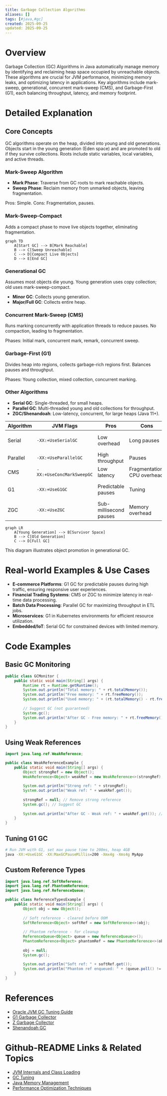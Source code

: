 ```yaml
---
title: Garbage Collection Algorithms
aliases: []
tags: [#java,#gc]
created: 2025-09-25
updated: 2025-09-25
---
```


# Overview

Garbage Collection (GC) Algorithms in Java automatically manage memory by identifying and reclaiming heap space occupied by unreachable objects. These algorithms are crucial for JVM performance, minimizing memory leaks, and optimizing latency in applications. Key algorithms include mark-sweep, generational, concurrent mark-sweep (CMS), and Garbage-First (G1), each balancing throughput, latency, and memory footprint.

# Detailed Explanation

## Core Concepts

GC algorithms operate on the heap, divided into young and old generations. Objects start in the young generation (Eden space) and are promoted to old if they survive collections. Roots include static variables, local variables, and active threads.

### Mark-Sweep Algorithm

- **Mark Phase**: Traverse from GC roots to mark reachable objects.
- **Sweep Phase**: Reclaim memory from unmarked objects, leaving fragmentation.

Pros: Simple. Cons: Fragmentation, pauses.

### Mark-Sweep-Compact

Adds a compact phase to move live objects together, eliminating fragmentation.

```mermaid
graph TD
    A[Start GC] --> B[Mark Reachable]
    B --> C[Sweep Unreachable]
    C --> D[Compact Live Objects]
    D --> E[End GC]
```

### Generational GC

Assumes most objects die young. Young generation uses copy collection; old uses mark-sweep-compact.

- **Minor GC**: Collects young generation.
- **Major/Full GC**: Collects entire heap.

### Concurrent Mark-Sweep (CMS)

Runs marking concurrently with application threads to reduce pauses. No compaction, leading to fragmentation.

Phases: Initial mark, concurrent mark, remark, concurrent sweep.

### Garbage-First (G1)

Divides heap into regions, collects garbage-rich regions first. Balances pauses and throughput.

Phases: Young collection, mixed collection, concurrent marking.

### Other Algorithms

- **Serial GC**: Single-threaded, for small heaps.
- **Parallel GC**: Multi-threaded young and old collections for throughput.
- **ZGC/Shenandoah**: Low-latency, concurrent, for large heaps (Java 11+).

| Algorithm | JVM Flags | Pros | Cons | Best For |
|-----------|-----------|------|------|----------|
| Serial | `-XX:+UseSerialGC` | Low overhead | Long pauses | Small apps, single-threaded |
| Parallel | `-XX:+UseParallelGC` | High throughput | Pauses | Batch processing |
| CMS | `-XX:+UseConcMarkSweepGC` | Low latency | Fragmentation, CPU overhead | Web servers |
| G1 | `-XX:+UseG1GC` | Predictable pauses | Tuning | Large heaps, mixed workloads |
| ZGC | `-XX:+UseZGC` | Sub-millisecond pauses | Memory overhead | High-performance, large heaps |

```mermaid
graph LR
    A[Young Generation] --> B[Survivor Space]
    B --> C[Old Generation]
    C --> D[Full GC]
```

This diagram illustrates object promotion in generational GC.

# Real-world Examples & Use Cases

- **E-commerce Platforms**: G1 GC for predictable pauses during high traffic, ensuring responsive user experiences.
- **Financial Trading Systems**: CMS or ZGC to minimize latency in real-time data processing.
- **Batch Data Processing**: Parallel GC for maximizing throughput in ETL jobs.
- **Microservices**: G1 in Kubernetes environments for efficient resource utilization.
- **Embedded/IoT**: Serial GC for constrained devices with limited memory.

# Code Examples

## Basic GC Monitoring

```java
public class GCMonitor {
    public static void main(String[] args) {
        Runtime rt = Runtime.getRuntime();
        System.out.println("Total memory: " + rt.totalMemory());
        System.out.println("Free memory: " + rt.freeMemory());
        System.out.println("Used memory: " + (rt.totalMemory() - rt.freeMemory()));
        
        // Suggest GC (not guaranteed)
        System.gc();
        System.out.println("After GC - Free memory: " + rt.freeMemory());
    }
}
```

## Using Weak References

```java
import java.lang.ref.WeakReference;

public class WeakReferenceExample {
    public static void main(String[] args) {
        Object strongRef = new Object();
        WeakReference<Object> weakRef = new WeakReference<>(strongRef);
        
        System.out.println("Strong ref: " + strongRef);
        System.out.println("Weak ref: " + weakRef.get());
        
        strongRef = null; // Remove strong reference
        System.gc(); // Suggest GC
        
        System.out.println("After GC - Weak ref: " + weakRef.get()); // Likely null
    }
}
```

## Tuning G1 GC

```bash
# Run JVM with G1, set max pause time to 200ms, heap 4GB
java -XX:+UseG1GC -XX:MaxGCPauseMillis=200 -Xmx4g -Xms4g MyApp
```

## Custom Reference Types

```java
import java.lang.ref.SoftReference;
import java.lang.ref.PhantomReference;
import java.lang.ref.ReferenceQueue;

public class ReferenceTypesExample {
    public static void main(String[] args) {
        Object obj = new Object();
        
        // Soft reference - cleared before OOM
        SoftReference<Object> softRef = new SoftReference<>(obj);
        
        // Phantom reference - for cleanup
        ReferenceQueue<Object> queue = new ReferenceQueue<>();
        PhantomReference<Object> phantomRef = new PhantomReference<>(obj, queue);
        
        obj = null;
        System.gc();
        
        System.out.println("Soft ref: " + softRef.get());
        System.out.println("Phantom ref enqueued: " + (queue.poll() != null));
    }
}
```

# References

- [Oracle JVM GC Tuning Guide](https://docs.oracle.com/javase/8/docs/technotes/guides/vm/gctuning/)
- [G1 Garbage Collector](https://docs.oracle.com/javase/9/gctuning/garbage-first-garbage-collector.htm)
- [Z Garbage Collector](https://docs.oracle.com/en/java/javase/11/gctuning/z-garbage-collector.html)
- [Shenandoah GC](https://wiki.openjdk.java.net/display/shenandoah/Main)

# Github-README Links & Related Topics

- [JVM Internals and Class Loading](./jvm-internals-and-class-loading/README.md)
- [GC Tuning](./gc-tuning/README.md)
- [Java Memory Management](./java-memory-management/README.md)
- [Performance Optimization Techniques](./performance-optimization-techniques/README.md)